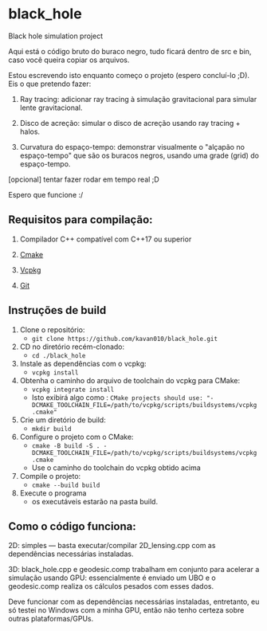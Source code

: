 # **black**_**hole**

Black hole simulation project

Aqui está o código bruto do buraco negro, tudo ficará dentro de src e bin, caso você queira copiar os arquivos.

Estou escrevendo isto enquanto começo o projeto (espero concluí-lo ;D). Eis o que pretendo fazer:

1. Ray tracing: adicionar ray tracing à simulação gravitacional para simular lente gravitacional.

2. Disco de acreção: simular o disco de acreção usando ray tracing + halos.

3. Curvatura do espaço-tempo: demonstrar visualmente o "alçapão no espaço-tempo" que são os buracos negros, usando uma grade (grid) do espaço-tempo.

[opcional] tentar fazer rodar em tempo real ;D

Espero que funcione :/

## **Requisitos para compilação:**

1. Compilador C++ compatível com C++17 ou superior

2. [Cmake](https://cmake.org/)

3. [Vcpkg](https://vcpkg.io/en/)

4. [Git](https://git-scm.com/)

## **Instruções de build**

1. Clone o repositório:
	-  `git clone https://github.com/kavan010/black_hole.git`
2. CD no diretório recém-clonado:
	- `cd ./black_hole` 
3. Instale as dependências com o vcpkg:
	- `vcpkg install`
4. Obtenha o caminho do arquivo de toolchain do vcpkg para CMake:
	- `vcpkg integrate install`
	- Isto exibirá algo como : `CMake projects should use: "-DCMAKE_TOOLCHAIN_FILE=/path/to/vcpkg/scripts/buildsystems/vcpkg.cmake"`
5. Crie um diretório de build:
	- `mkdir build`
6. Configure o projeto com o CMake:
	-  `cmake -B build -S . -DCMAKE_TOOLCHAIN_FILE=/path/to/vcpkg/scripts/buildsystems/vcpkg.cmake`
	-  Use o caminho do toolchain do vcpkg obtido acima
7. Compile o projeto:
	- `cmake --build build`
8. Execute o programa
	- os executáveis estarão na pasta build.

## **Como o código funciona:**

2D: simples — basta executar/compilar 2D_lensing.cpp com as dependências necessárias instaladas.

3D: black_hole.cpp e geodesic.comp trabalham em conjunto para acelerar a simulação usando GPU: essencialmente é enviado um UBO e o geodesic.comp realiza os cálculos pesados com esses dados.

Deve funcionar com as dependências necessárias instaladas, entretanto, eu só testei no Windows com a minha GPU, então não tenho certeza sobre outras plataformas/GPUs.
